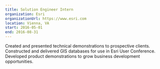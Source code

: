 ```yaml
---
title: Solution Engineer Intern
organization: Esri
organizationUrl: https://www.esri.com
location: Vienna, VA
start: 2016-05-01
end: 2016-08-31
---
```


Created and presented technical demonstrations to prospective clients. Constructed and delivered GIS databases for use in Esri User Conference. Developed product demonstrations to grow business development opportunities.
